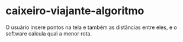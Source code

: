 # caixeiro-viajante-algoritmo
O usuário insere pontos na tela e também as distâncias entre eles, e o software calcula qual a menor rota.
